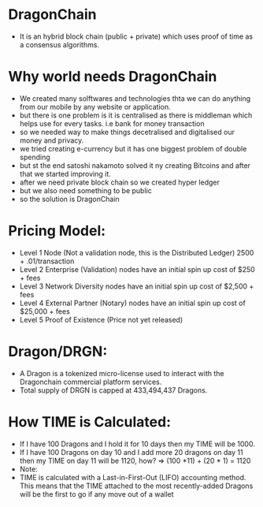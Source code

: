 # DragonChain
- It is an hybrid block chain (public + private) which uses proof of time as a consensus algorithms.

# Why world needs DragonChain
- We created many solftwares and technologies thta we can do anything from our mobile by any website or application.
- but there is one problem is it is centralised as there is middleman which helps use for every tasks. i.e bank for money transaction
- so we needed way to make things decetralised and digitalised our money and privacy.
- we tried creating e-currency but it has one biggest problem of double spending
- but st the end satoshi nakamoto solved it ny creating Bitcoins and after that we started improving it.
- after we need private block chain so we created hyper ledger 
- but we also need something to be public
- so the solution is DragonChain

# Pricing Model:
- Level 1 Node (Not a validation node, this is the Distributed Ledger) 2500 + .01/transaction
- Level 2 Enterprise (Validation) nodes have an initial spin up cost of $250 + fees
- Level 3 Network Diversity nodes have an initial spin up cost of $2,500 + fees
- Level 4 External Partner (Notary) nodes have an initial spin up cost of $25,000 + fees
- Level 5 Proof of Existence (Price not yet released)
 
# Dragon/DRGN:
- A Dragon is a tokenized micro-license used to interact with the Dragonchain commercial platform services.
- Total supply of DRGN is capped at 433,494,437 Dragons.

# How TIME is Calculated:
- If I have 100 Dragons and I hold it for 10 days then my TIME will be 1000.
- If I have 100 Dragons on day 10 and I add more 20 dragons on day 11 then my TIME on day 11 will be 1120, how? => (100 *11) + (20 * 1) = 1120
- Note: 
 - TIME is calculated with a Last-in-First-Out (LIFO) accounting method. This means that the TIME attached to the most recently-added Dragons will be the first to go if any move out of a wallet
